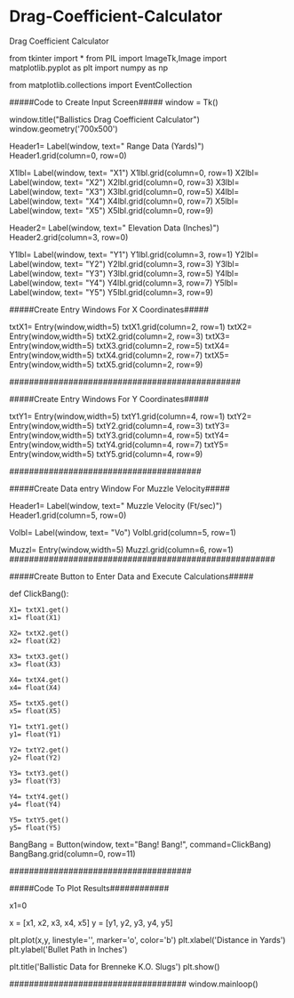 # Drag-Coefficient-Calculator
Drag Coefficient Calculator


from tkinter import *
from PIL import ImageTk,Image
import matplotlib.pyplot as plt
import numpy as np


from matplotlib.collections import EventCollection

#####Code to Create Input Screen#####
window = Tk()

window.title("Ballistics Drag Coefficient Calculator")
window.geometry('700x500')

Header1= Label(window, text="          Range Data (Yards)")
Header1.grid(column=0, row=0)

X1lbl= Label(window, text= "X1")
X1lbl.grid(column=0, row=1)
X2lbl= Label(window, text= "X2")
X2lbl.grid(column=0, row=3)
X3lbl= Label(window, text= "X3")
X3lbl.grid(column=0, row=5)
X4lbl= Label(window, text= "X4")
X4lbl.grid(column=0, row=7)
X5lbl= Label(window, text= "X5")
X5lbl.grid(column=0, row=9)

Header2= Label(window, text="          Elevation Data (Inches)")
Header2.grid(column=3, row=0)

Y1lbl= Label(window, text= "Y1")
Y1lbl.grid(column=3, row=1)
Y2lbl= Label(window, text= "Y2")
Y2lbl.grid(column=3, row=3)
Y3lbl= Label(window, text= "Y3")
Y3lbl.grid(column=3, row=5)
Y4lbl= Label(window, text= "Y4")
Y4lbl.grid(column=3, row=7)
Y5lbl= Label(window, text= "Y5")
Y5lbl.grid(column=3, row=9)

#####Create Entry Windows For X Coordinates#####

txtX1= Entry(window,width=5)
txtX1.grid(column=2, row=1)
txtX2= Entry(window,width=5)
txtX2.grid(column=2, row=3)
txtX3= Entry(window,width=5)
txtX3.grid(column=2, row=5)
txtX4= Entry(window,width=5)
txtX4.grid(column=2, row=7)
txtX5= Entry(window,width=5)
txtX5.grid(column=2, row=9)

###############################################

#####Create Entry Windows For Y Coordinates#####

txtY1= Entry(window,width=5)
txtY1.grid(column=4, row=1)
txtY2= Entry(window,width=5)
txtY2.grid(column=4, row=3)
txtY3= Entry(window,width=5)
txtY3.grid(column=4, row=5)
txtY4= Entry(window,width=5)
txtY4.grid(column=4, row=7)
txtY5= Entry(window,width=5)
txtY5.grid(column=4, row=9)

#######################################

#####Create Data entry Window For Muzzle Velocity#####

Header1= Label(window, text="          Muzzle Velocity (Ft/sec)")
Header1.grid(column=5, row=0)

Volbl= Label(window, text= "Vo")
Volbl.grid(column=5, row=1)

Muzzl= Entry(window,width=5)
Muzzl.grid(column=6, row=1)
######################################################

#####Create Button to Enter Data and Execute Calculations#####

def ClickBang():

    X1= txtX1.get()
    x1= float(X1)

    X2= txtX2.get()
    x2= float(X2)

    X3= txtX3.get()
    x3= float(X3)

    X4= txtX4.get()
    x4= float(X4)

    X5= txtX5.get()
    x5= float(X5)

    Y1= txtY1.get()
    y1= float(Y1)

    Y2= txtY2.get()
    y2= float(Y2)

    Y3= txtY3.get()
    y3= float(Y3)

    Y4= txtY4.get()
    y4= float(Y4)

    Y5= txtY5.get()
    y5= float(Y5)

BangBang = Button(window, text="Bang! Bang!", command=ClickBang)
BangBang.grid(column=0, row=11)


#####################################

#####Code To Plot Results############

x1=0

x = [x1, x2, x3, x4, x5]
y = [y1, y2, y3, y4, y5]

plt.plot(x,y, linestyle='', marker='o', color='b')
plt.xlabel('Distance in Yards')
plt.ylabel('Bullet Path in Inches')

plt.title('Ballistic Data for Brenneke K.O. Slugs')
plt.show()

####################################
window.mainloop()
